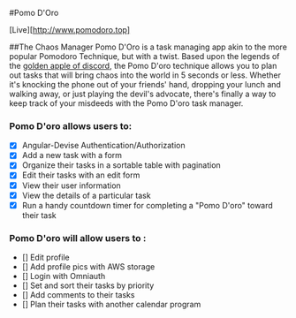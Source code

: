 #Pomo D'Oro

[Live][http://www.pomodoro.top]

##The Chaos Manager
Pomo D'Oro is a task managing app akin to the more popular Pomodoro Technique, but with a twist.
Based upon the legends of the [golden apple of discord][discord], the Pomo D'oro technique
allows you to plan out tasks that will bring chaos into the world in 5 seconds or less.
Whether it's knocking the phone out of your friends' hand, dropping your lunch and walking away, or
just playing the devil's advocate, there's finally a way to keep track of your misdeeds with the Pomo D'oro task manager.



### Pomo D'oro allows users to:

<!-- This is a Markdown checklist. Use it to keep track of your progress! -->

- [x] Angular-Devise Authentication/Authorization
- [x] Add a new task with a form
- [x] Organize their tasks in a sortable table with pagination
- [x] Edit their tasks with an edit form
- [x] View their user information
- [x] View the details of a particular task
- [x] Run a handy countdown timer for completing a "Pomo D'oro" toward their task

### Pomo D'oro will allow users to :
- [] Edit profile
- [] Add profile pics with AWS storage
- [] Login with Omniauth
- [] Set and sort their tasks by priority
- [] Add comments to their tasks
- [] Plan their tasks with another calendar program


[discord]: https://en.wikipedia.org/wiki/Apple_of_Discord
